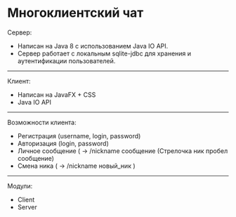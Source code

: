 # Многоклиентский чат

Сервер:
- Написан на Java 8 с использованием Java IO API.
- Сервер работает с локальным sqlite-jdbc для хранения и аутентификации пользователей.

-------
Клиент: 
- Написан на JavaFX + CSS
- Java IO API

-------

Возможности клиента:
- Регистрация (username, login, password)
- Авторизация (login, password)
- Личное сообщение ( -> /nickname сообщение (Стрелочка ник пробел сообщение)
- Смена ника ( -> /nickname новый_ник )

-------
Модули:

- Client
- Server
